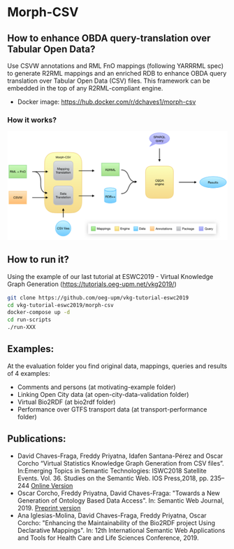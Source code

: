 # Morph-CSV
## How to enhance OBDA query-translation over Tabular Open Data?

Use CSVW annotations and RML FnO mappings (following YARRRML spec) to generate R2RML mappings and an enriched RDB to enhance OBDA query translation over Tabular Open Data (CSV) files. This framework can be embedded in the top of any R2RML-compliant engine.

- Docker image: https://hub.docker.com/r/dchaves1/morph-csv

### How it works?
![Morph-csv workflow](figures/morphcsv.png?raw=true "Morph-CSV workflow")

## How to run it?
Using the example of our last tutorial at ESWC2019 - Virtual Knowledge Graph Generation (https://tutorials.oeg-upm.net/vkg2019/)
```bash
git clone https://github.com/oeg-upm/vkg-tutorial-eswc2019
cd vkg-tutorial-eswc2019/morph-csv
docker-compose up -d
cd run-scripts
./run-XXX
```


## Examples:
At the evaluation folder you find original data, mappings, queries and results of 4 examples:
- Comments and persons (at motivating-example folder)
- Linking Open City data (at open-city-data-validation folder)
- Virtual Bio2RDF (at bio2rdf folder)
- Performance over GTFS transport data (at transport-performance folder)

## Publications:
-  David Chaves-Fraga, Freddy Priyatna, Idafen Santana-Pérez and Oscar Corcho  “Virtual Statistics Knowledge Graph Generation from CSV files”. In:Emerging Topics in Semantic Technologies: ISWC2018  Satellite  Events. Vol. 36. Studies on the Semantic Web. IOS Press,2018, pp. 235–244 [Online Version](https://www.researchgate.net/publication/328118582_Virtual_Statistics_Knowledge_Graph_Generation_from_CSV_files)
- Oscar Corcho, Freddy Priyatna, David Chaves-Fraga: "Towards a New Generation of Ontology Based Data Access". In: Semantic Web Journal, 2019. [Preprint version](http://www.semantic-web-journal.net/content/towards-new-generation-ontology-based-data-access)
- Ana Iglesias-Molina, David Chaves-Fraga, Freddy Priyatna, Oscar Corcho: "Enhancing the Maintainability of the Bio2RDF project Using Declarative Mappings". In: 12th International Semantic Web Applications and Tools for Health Care and Life Sciences Conference, 2019.
